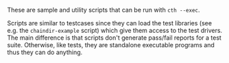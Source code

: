 These are sample and utility scripts that can be run with `cth --exec`.

Scripts are similar to testcases since they can load the test libraries (see e.g. the `chaindir-example` script) which give them access to the test drivers. The main difference is that scripts don't generate pass/fail reports for a test suite. Otherwise, like tests, they are standalone executable programs and thus they can do anything.
